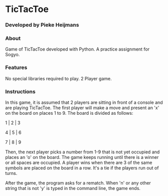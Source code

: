 # TicTacToe
### Developed by Pieke Heijmans

### About
Game of TicTacToe developed with Python.
A practice assignment for Sogyo.


### Features
No special libraries required to play.
2 Player game.

### Instructions
In this game, it is assumed that 2 players are sitting in front of a console and are playing TicTacToe. The first player will make a move and present an 'x' on the board on places 1 to 9. The board is divided as follows: 

1 | 2 | 3

4 | 5 | 6

7 | 8 | 9

Then, the next player picks a number from 1-9 that is not yet occupied and places an 'o' on the board. The game keeps running until there is a winner or all spaces are occupied. A player wins when there are 3 of the same symbols are placed on the board in a row. It's a tie if the players run out of turns.

After the game, the program asks for a rematch. When 'n' or any other string that is not 'y' is typed in the command line, the game ends.
